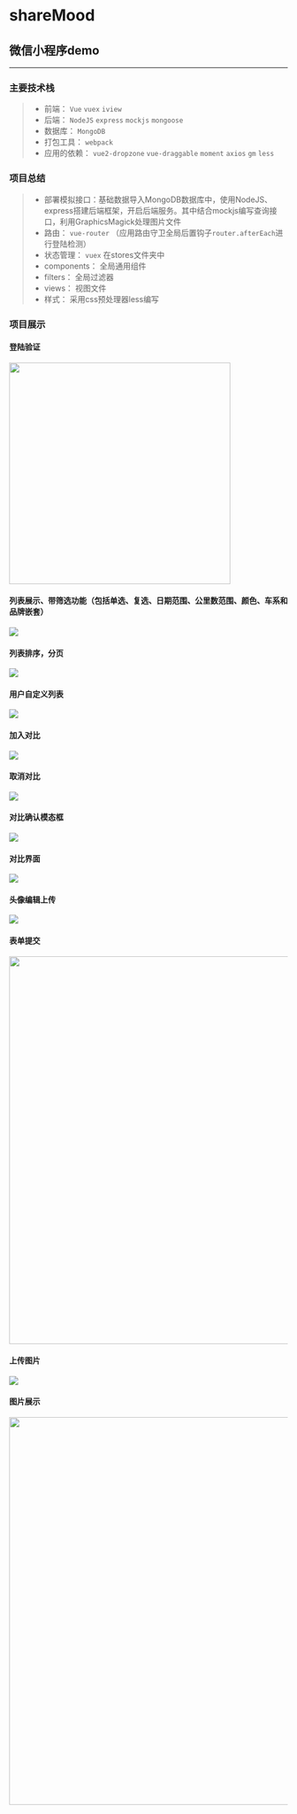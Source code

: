 # shareMood
## 微信小程序demo
------

### 主要技术栈

> * 前端： `Vue` `vuex` `iview`
> * 后端： `NodeJS` `express` `mockjs` `mongoose`
> * 数据库： `MongoDB`
> * 打包工具： `webpack`
> * 应用的依赖： `vue2-dropzone` `vue-draggable` `moment` `axios` `gm` `less`

### 项目总结

> * 部署模拟接口：基础数据导入MongoDB数据库中，使用NodeJS、express搭建后端框架，开启后端服务。其中结合mockjs编写查询接口，利用GraphicsMagick处理图片文件
> * 路由： `vue-router` （应用路由守卫全局后置钩子`router.afterEach`进行登陆检测）
> * 状态管理： `vuex`  在stores文件夹中
> * components： 全局通用组件
> * filters： 全局过滤器
> * views： 视图文件
> * 样式： 采用css预处理器less编写

### 项目展示

#### 登陆验证
<img src="https://github.com/Chzfly/CarStore/blob/master/captures/login.png" width="400px"/>

#### 列表展示、带筛选功能（包括单选、复选、日期范围、公里数范围、颜色、车系和品牌嵌套）
<img src="https://github.com/Chzfly/CarStore/blob/master/captures/tableshow.png"/>

#### 列表排序，分页
<img src="https://github.com/Chzfly/CarStore/blob/master/captures/sortandpage.png"/>

#### 用户自定义列表
<img src="https://github.com/Chzfly/CarStore/blob/master/captures/customtable.gif"/>

#### 加入对比
<img src="https://github.com/Chzfly/CarStore/blob/master/captures/addcompare.png"/>

#### 取消对比
<img src="https://github.com/Chzfly/CarStore/blob/master/captures/cancelcompare.png"/>

#### 对比确认模态框
<img src="https://github.com/Chzfly/CarStore/blob/master/captures/comparemodal.png"/>

#### 对比界面
<img src="https://github.com/Chzfly/CarStore/blob/master/captures/comparetable.png"/>

#### 头像编辑上传
<img src="https://github.com/Chzfly/CarStore/blob/master/captures/avatareditor.gif"/>

#### 表单提交
<img src="https://github.com/Chzfly/CarStore/blob/master/captures/form.png" width="700px"/>

#### 上传图片
<img src="https://github.com/Chzfly/CarStore/blob/master/captures/uploadimage.gif"/>

#### 图片展示
<img src="https://github.com/Chzfly/CarStore/blob/master/captures/carshow.png" width="700px"/>

